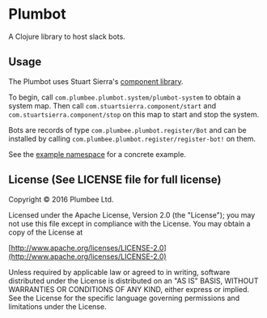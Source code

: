 # Plumbot

A Clojure library to host slack bots.

## Usage

The Plumbot uses Stuart Sierra's [component library](https://github.com/stuartsierra/component).

To begin, call `com.plumbee.plumbot.system/plumbot-system` to obtain a system map.
Then call `com.stuartsierra.component/start` and `com.stuartsierra.component/stop` on this map to start and stop the system.

Bots are records of type `com.plumbee.plumbot.register/Bot` and can be installed by calling
 `com.plumbee.plumbot.register/register-bot!` on them.

See the [example namespace](doc/example.clj) for a concrete example.


## License (See LICENSE file for full license)

Copyright © 2016 Plumbee Ltd.

Licensed under the Apache License, Version 2.0 (the "License");
you may not use this file except in compliance with the License.
You may obtain a copy of the License at

[http://www.apache.org/licenses/LICENSE-2.0](http://www.apache.org/licenses/LICENSE-2.0)

Unless required by applicable law or agreed to in writing, software
distributed under the License is distributed on an "AS IS" BASIS,
WITHOUT WARRANTIES OR CONDITIONS OF ANY KIND, either express or implied.
See the License for the specific language governing permissions and
limitations under the License.